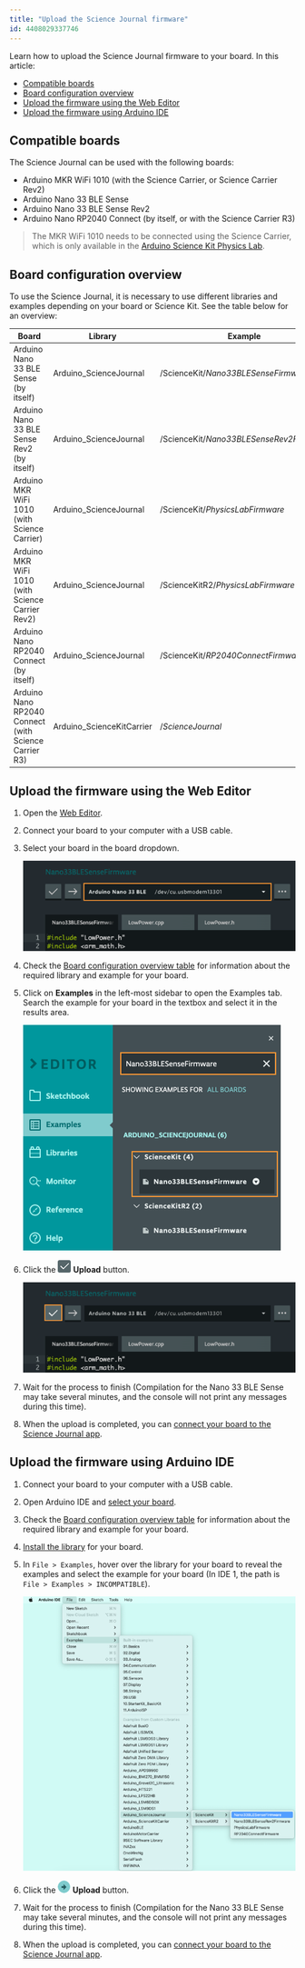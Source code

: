 ```yaml
---
title: "Upload the Science Journal firmware"
id: 4408029337746
---
```


Learn how to upload the Science Journal firmware to your board. In this article:

* [Compatible boards](#compatible-boards)
* [Board configuration overview](#board-configuration)
* [Upload the firmware using the Web Editor](#using-the-web-editor)
* [Upload the firmware using Arduino IDE](#using-arduino-ide)

<a id="compatible-boards"></a>

## Compatible boards

The Science Journal can be used with the following boards:

* Arduino MKR WiFi 1010 (with the Science Carrier, or Science Carrier Rev2)
* Arduino Nano 33 BLE Sense
* Arduino Nano 33 BLE Sense Rev2
* Arduino Nano RP2040 Connect (by itself, or with the Science Carrier R3)

>The MKR WiFi 1010 needs to be connected using the Science Carrier, which is only available in the [Arduino Science Kit Physics Lab](https://store.arduino.cc/products/arduino-science-kit-physics-lab).

<a id="board-configuration"></a>

## Board configuration overview

To use the Science Journal, it is necessary to use different libraries and examples depending on your board or Science Kit. See the table below for an overview:

<table style="width:100%">
  <thead>
    <tr>
      <th style="width:34%;">Board</th>
      <th style="width:33%;">Library</th>
      <th style="width:33%;">Example</th>
    </tr>
  </thead>
  <tbody>
    <tr>
      <td>Arduino Nano 33 BLE Sense (by itself)</td>
      <td>Arduino_ScienceJournal</td>
      <td>/ScienceKit/<em>Nano33BLESenseFirmware</em></td>
    </tr>
    <tr>
      <td>Arduino Nano 33 BLE Sense Rev2 (by itself)</td>
      <td>Arduino_ScienceJournal</td>
      <td>/ScienceKit/<em>Nano33BLESenseRev2Firmware</em></td>
    </tr>
    <tr>
      <td>Arduino MKR WiFi 1010 (with Science Carrier)</td>
      <td>Arduino_ScienceJournal</td>
      <td>/ScienceKit/<em>PhysicsLabFirmware</em></td>
    </tr>
    <tr>
      <td>Arduino MKR WiFi 1010 (with Science Carrier Rev2)</td>
      <td>Arduino_ScienceJournal</td>
      <td>/ScienceKitR2/<em>PhysicsLabFirmware</em></td>
    </tr>
    <tr>
      <td>Arduino Nano RP2040 Connect (by itself)</td>
      <td>Arduino_ScienceJournal</td>
      <td>/ScienceKit/<em>RP2040ConnectFirmware</em></td>
    </tr>
    <tr>
      <td>Arduino Nano RP2040 Connect (with Science Carrier R3)</td>
      <td>Arduino_ScienceKitCarrier</td>
      <td>/<em>ScienceJournal</em></td>
    </tr>
  </tbody>
</table>

<a id="using-the-web-editor"></a>

## Upload the firmware using the Web Editor

1. Open the [Web Editor](https://create.arduino.cc/editor).
2. Connect your board to your computer with a USB cable.
3. Select your board in the board dropdown.

   ![The board dropdown in the Web Editor.](img/web-editor-sj-firmware-board.png)

4. Check the [Board configuration overview  table](#board-configuration) for information about the required library and example for your board.
5. Click on **Examples** in the left-most sidebar to open the Examples tab. Search the example for your board in the textbox and select it in the results area.

    ![Opening the Nano33BLESenseFirmware example from the Arduino_ScienceJournal library.](img/web-editor-select-example.png)

6. Click the ![Web Editor upload button.](img/symbol_upload-web.png) **Upload** button.

   ![Uploading the sketch in the Web Editor.](img/web-editor-sj-firmware-upload.png)

7. Wait for the process to finish (Compilation for the Nano 33 BLE Sense may take several minutes, and the console will not print any messages during this time).
8. When the upload is completed, you can [connect your board to the Science Journal app](https://support.arduino.cc/hc/en-us/articles/4407749620370).

<a id="using-arduino-ide"></a>

## Upload the firmware using Arduino IDE

1. Connect your board to your computer with a USB cable.
2. Open Arduino IDE and [select your board](https://support.arduino.cc/hc/en-us/articles/4406856349970-Select-board-and-port-in-Arduino-IDE).
3. Check the [Board configuration overview  table](#board-configuration) for information about the required library and example for your board.
4. [Install the library](https://support.arduino.cc/hc/en-us/articles/5145457742236-Add-libraries-to-Arduino-IDE) for your board.
5. In `File > Examples`, hover over the library for your board to reveal the examples and select the example for your board (In IDE 1, the path is `File > Examples > INCOMPATIBLE`).

    ![Arduino IDE 2 with the Nano33BLESenseFirmware example in the File>Examples menu](img/ide2-select-example-sj.png)

6. Click the ![Upload button](img/symbol_upload.png) **Upload** button.
7. Wait for the process to finish (Compilation for the Nano 33 BLE Sense may take several minutes, and the console will not print any messages during this time).
8. When the upload is completed, you can [connect your board to the Science Journal app](https://support.arduino.cc/hc/en-us/articles/4407749620370).
